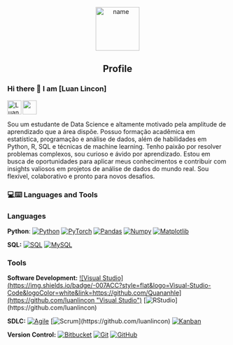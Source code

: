 <p align="center">
 <img width="100" height="100" src="https://img.icons8.com/ios-filled/100/name.png" alt="name"/>
 <h2 align="center">Profile</h2>
</p>

### Hi there 👋 I am [Luan Lincon]

<a href="https://www.linkedin.com/in/luanlinconbenjamim/">
  <img align="left" alt="Luan Lincon's LinkdeIN" width="32px" src="https://cdn.jsdelivr.net/npm/simple-icons@v3/icons/linkedin.svg" /img>
</a>
<a href="mailto:7luanlinconbenjamim@gmail.com">
  <img src="https://github.com/gauravghongde/social-icons/blob/master/PNG/Black/Gmail_black.png" width="32" height="32"/>
</a>

<br />

<div>
 <p>

Sou um estudante de Data Science e altamente motivado pela amplitude de aprendizado que a área dispõe. Possuo formação acadêmica em estatística, programação e análise de dados, além de habilidades em Python, R, SQL e técnicas de machine learning. Tenho paixão por resolver problemas complexos, sou curioso e ávido por aprendizado. Estou em busca de oportunidades para aplicar meus conhecimentos e contribuir com insights valiosos em projetos de análise de dados do mundo real. Sou flexível, colaborativo e pronto para novos desafios.

</h4>
</div>

### 💻:keyboard: Languages and Tools 

### Languages<sup></sup>

  **Python**:
  [![Python](https://img.shields.io/badge/-Python-black?style=flat&logo=python&)](https://github.com/luanlincon)
  [![PyTorch](https://img.shields.io/badge/-PyTorch-EE4C2C?style=flat&logo=PyTorch&logoColor=white&)](https://github.com/luanlincon)
  [![Pandas](https://img.shields.io/badge/-Pandas-150458?style=flat&logo=Pandas&)](https://github.com/luanlincon)
  [![Numpy](https://img.shields.io/badge/-Numpy-lightgray?style=flat&logo=Numpy&logoColor=white&)](https://github.com/luanlincon)
  [![Matplotlib](https://img.shields.io/badge/-Matplotlib-black?style=flat&logo=Matplotlib&logoColor=white&)](https://github.com/luanlincon)

   **SQL:**
  [![SQL](https://img.shields.io/badge/-SQL-orange?style=flat&logo=sql&)](https://github.com/luanlincon)
  [![MySQL](https://img.shields.io/badge/-MySQL-lightgray?style=flat&logo=mysql&)](https://github.com/luanlincon)

  ### Tools

**Software Development:**
 [![Visual Studio](https://img.shields.io/badge/-007ACC?style=flat&logo=Visual-Studio-Code&logoColor=white&link=https://github.com/Quananhle](https://github.com/luanlincon "Visual Studio")](https://github.com/luanlincon)
 [![RStudio](https://img.shields.io/badge/-75AADB?style=flat&logo=RStudio&logoColor=white&"RStudio")](https://github.com/luanlincon)
 
 **SDLC:**
[![Agile](https://img.shields.io/badge/Agile-blue?style=flat&logo=Agile&logoColor=white&https://github.com/luanlincon "Agile")](https://github.com/luanlincon) [![Scrum](https://img.shields.io/badge/Scrum-green?style=flat&logo=Scrum&logoColor=white&"Scrum")](https://github.com/luanlincon) [![Kanban](https://img.shields.io/badge/Kanban-red?style=flat&logo=Kanban&logoColor=white&)](https://github.com/luanlincon)

**Version Control:**
[![Bitbucket](https://img.shields.io/badge/-Bitbucket-blue?style=flat&logo=bitbucket&)](https://github.com/luanlincon)
[![Git](https://img.shields.io/badge/-Git-black?style=flat&logo=git&)](https://github.com/luanlincon)
[![GitHub](https://img.shields.io/badge/-GitHub-181717?style=flat&logo=github&)](https://github.com/luanlincon)



